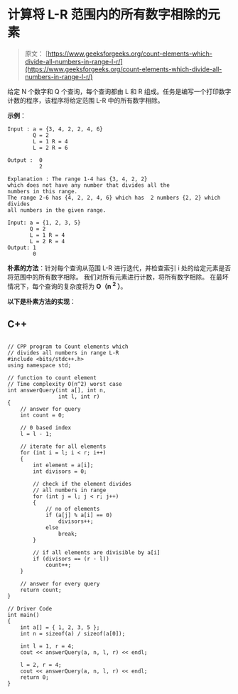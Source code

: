 # 计算将 L-R 范围内的所有数字相除的元素

> 原文： [https://www.geeksforgeeks.org/count-elements-which-divide-all-numbers-in-range-l-r/](https://www.geeksforgeeks.org/count-elements-which-divide-all-numbers-in-range-l-r/)

给定 N 个数字和 Q 个查询，每个查询都由 L 和 R 组成。任务是编写一个打印数字计数的程序，该程序将给定范围 L-R 中的所有数字相除。

**示例**：

```
Input : a = {3, 4, 2, 2, 4, 6} 
        Q = 2
        L = 1 R = 4  
        L = 2 R = 6

Output :  0
          2 

Explanation : The range 1-4 has {3, 4, 2, 2} 
which does not have any number that divides all the 
numbers in this range. 
The range 2-6 has {4, 2, 2, 4, 6} which has  2 numbers {2, 2} which divides 
all numbers in the given range. 

Input: a = {1, 2, 3, 5} 
       Q = 2 
       L = 1 R = 4 
       L = 2 R = 4 
Output: 1 
        0      

```

**朴素的方法**：针对每个查询从范围 L-R 进行迭代，并检查索引 i 处的给定元素是否将范围中的所有数字相除。 我们对所有元素进行计数，将所有数字相除。 在最坏情况下，每个查询的复杂度将为 **O（n <sup>2</sup> ）**。

**以下是朴素方法的实现**：

## C++ 

```

// CPP program to Count elements which 
// divides all numbers in range L-R 
#include <bits/stdc++.h> 
using namespace std; 

// function to count element 
// Time complexity O(n^2) worst case 
int answerQuery(int a[], int n,  
                int l, int r) 
{ 
    // answer for query 
    int count = 0; 

    // 0 based index 
    l = l - 1; 

    // iterate for all elements 
    for (int i = l; i < r; i++)  
    { 
        int element = a[i]; 
        int divisors = 0; 

        // check if the element divides 
        // all numbers in range 
        for (int j = l; j < r; j++)  
        { 
            // no of elements 
            if (a[j] % a[i] == 0) 
                divisors++; 
            else
                break; 
        } 

        // if all elements are divisible by a[i] 
        if (divisors == (r - l)) 
            count++; 
    } 

    // answer for every query 
    return count; 
} 

// Driver Code 
int main() 
{ 
    int a[] = { 1, 2, 3, 5 }; 
    int n = sizeof(a) / sizeof(a[0]); 

    int l = 1, r = 4; 
    cout << answerQuery(a, n, l, r) << endl; 

    l = 2, r = 4;     
    cout << answerQuery(a, n, l, r) << endl; 
    return 0; 
} 

```